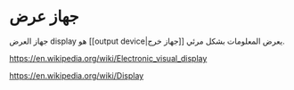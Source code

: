 
# جهاز عرض

جهاز العرض display هو [[output device|جهاز خرج]] يعرض المعلومات بشكل مرئي.

https://en.wikipedia.org/wiki/Electronic_visual_display

https://en.wikipedia.org/wiki/Display

